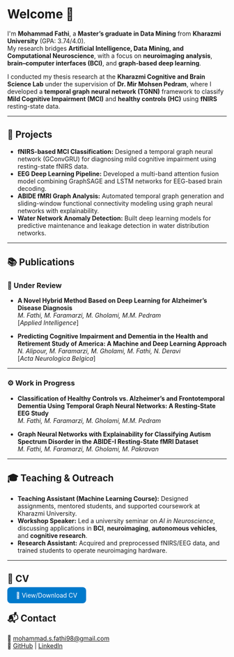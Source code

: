# Welcome 👋

I'm **Mohammad Fathi**, a **Master’s graduate in Data Mining** from **Kharazmi University** (GPA: 3.74/4.0).  
My research bridges **Artificial Intelligence, Data Mining, and Computational Neuroscience**, with a focus on **neuroimaging analysis**, **brain–computer interfaces (BCI)**, and **graph-based deep learning**.

I conducted my thesis research at the **Kharazmi Cognitive and Brain Science Lab** under the supervision of **Dr. Mir Mohsen Pedram**, where I developed a **temporal graph neural network (TGNN)** framework to classify **Mild Cognitive Impairment (MCI)** and **healthy controls (HC)** using **fNIRS** resting-state data.

---

## 🔬 Projects

- **fNIRS-based MCI Classification:** Designed a temporal graph neural network (GConvGRU) for diagnosing mild cognitive impairment using resting-state fNIRS data.  
- **EEG Deep Learning Pipeline:** Developed a multi-band attention fusion model combining GraphSAGE and LSTM networks for EEG-based brain decoding.  
- **ABIDE fMRI Graph Analysis:** Automated temporal graph generation and sliding-window functional connectivity modeling using graph neural networks with explainability.  
- **Water Network Anomaly Detection:** Built deep learning models for predictive maintenance and leakage detection in water distribution networks.  

---

## 📚 Publications

### 🧠 Under Review
- **A Novel Hybrid Method Based on Deep Learning for Alzheimer’s Disease Diagnosis**  
  *M. Fathi, M. Faramarzi, M. Gholami, M.M. Pedram*  
  [_Applied Intelligence_]  

- **Predicting Cognitive Impairment and Dementia in the Health and Retirement Study of America: A Machine and Deep Learning Approach**  
  *N. Alipour, M. Faramarzi, M. Gholami, M. Fathi, N. Deravi*  
  [_Acta Neurologica Belgica_]

---

### ⚙️ Work in Progress
- **Classification of Healthy Controls vs. Alzheimer’s and Frontotemporal Dementia Using Temporal Graph Neural Networks: A Resting-State EEG Study**  
  *M. Fathi, M. Faramarzi, M. Gholami, M.M. Pedram*

- **Graph Neural Networks with Explainability for Classifying Autism Spectrum Disorder in the ABIDE-I Resting-State fMRI Dataset**  
  *M. Fathi, M. Faramarzi, M. Gholami, M. Pakravan*

---

## 🎓 Teaching & Outreach

- **Teaching Assistant (Machine Learning Course):** Designed assignments, mentored students, and supported coursework at Kharazmi University.  
- **Workshop Speaker:** Led a university seminar on *AI in Neuroscience*, discussing applications in **BCI**, **neuroimaging**, **autonomous vehicles**, and **cognitive research**.  
- **Research Assistant:** Acquired and preprocessed fNIRS/EEG data, and trained students to operate neuroimaging hardware.  

---

## 📄 CV
<p>
  <a href="https://phat-hee.github.io/Mohammad_Fathi_CV_oct.pdf" target="_blank" style="
    background-color:#007acc;
    color:white;
    padding:10px 20px;
    border-radius:8px;
    text-decoration:none;
    margin-right:10px;
  ">👀 View/Download CV</a>

</p>


## 📬 Contact
📧 mohammad.s.fathi98@gmail.com  
🔗 [GitHub](https://github.com/phat-hee) | [LinkedIn](https://linkedin.com/in/mohammad-fathi98)
